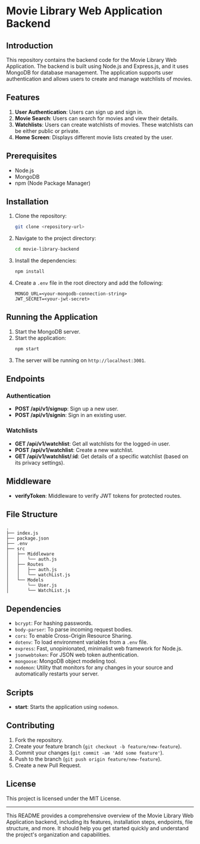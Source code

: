 # Movie Library Web Application Backend

## Introduction

This repository contains the backend code for the Movie Library Web Application. The backend is built using Node.js and Express.js, and it uses MongoDB for database management. The application supports user authentication and allows users to create and manage watchlists of movies.

## Features

1. **User Authentication**: Users can sign up and sign in.
2. **Movie Search**: Users can search for movies and view their details.
3. **Watchlists**: Users can create watchlists of movies. These watchlists can be either public or private.
4. **Home Screen**: Displays different movie lists created by the user.

## Prerequisites

- Node.js
- MongoDB
- npm (Node Package Manager)

## Installation

1. Clone the repository:
   ```bash
   git clone <repository-url>
   ```
2. Navigate to the project directory:
   ```bash
   cd movie-library-backend
   ```
3. Install the dependencies:
   ```bash
   npm install
   ```
4. Create a `.env` file in the root directory and add the following:
   ```
   MONGO_URL=<your-mongodb-connection-string>
   JWT_SECRET=<your-jwt-secret>
   ```

## Running the Application

1. Start the MongoDB server.
2. Start the application:
   ```bash
   npm start
   ```
3. The server will be running on `http://localhost:3001`.

## Endpoints

### Authentication

- **POST /api/v1/signup**: Sign up a new user.
- **POST /api/v1/signin**: Sign in an existing user.

### Watchlists

- **GET /api/v1/watchlist**: Get all watchlists for the logged-in user.
- **POST /api/v1/watchlist**: Create a new watchlist.
- **GET /api/v1/watchlist/:id**: Get details of a specific watchlist (based on its privacy settings).

## Middleware

- **verifyToken**: Middleware to verify JWT tokens for protected routes.

## File Structure

```
.
├── index.js
├── package.json
├── .env
├── src
│   ├── Middleware
│   │   └── auth.js
│   ├── Routes
│   │   ├── auth.js
│   │   └── watchList.js
│   └── Models
│       └── User.js
│       └── WatchList.js
```

## Dependencies

- `bcrypt`: For hashing passwords.
- `body-parser`: To parse incoming request bodies.
- `cors`: To enable Cross-Origin Resource Sharing.
- `dotenv`: To load environment variables from a `.env` file.
- `express`: Fast, unopinionated, minimalist web framework for Node.js.
- `jsonwebtoken`: For JSON web token authentication.
- `mongoose`: MongoDB object modeling tool.
- `nodemon`: Utility that monitors for any changes in your source and automatically restarts your server.

## Scripts

- **start**: Starts the application using `nodemon`.

## Contributing

1. Fork the repository.
2. Create your feature branch (`git checkout -b feature/new-feature`).
3. Commit your changes (`git commit -am 'Add some feature'`).
4. Push to the branch (`git push origin feature/new-feature`).
5. Create a new Pull Request.

## License

This project is licensed under the MIT License.

---

This README provides a comprehensive overview of the Movie Library Web Application backend, including its features, installation steps, endpoints, file structure, and more. It should help you get started quickly and understand the project's organization and capabilities.
